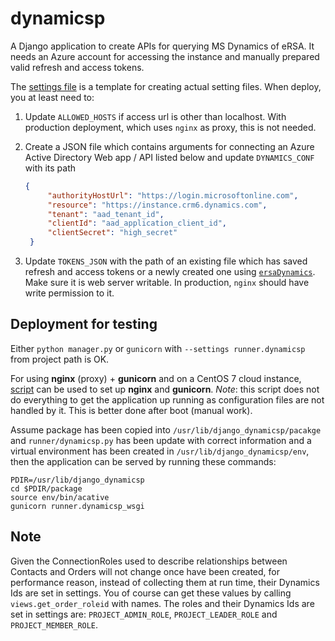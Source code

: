 # dynamicsp
A Django application to create APIs for querying MS Dynamics of eRSA. It needs an Azure account for accessing
the instance and manually prepared valid refresh and access tokens.

The [settings file](../runner/dynamicsp.py) is a template for creating actual setting files.
When deploy, you at least need to:

1. Update `ALLOWED_HOSTS` if access url is other than localhost. With production deployment, which uses `nginx` as proxy,
   this is not needed.
1. Create a JSON file which contains arguments for connecting an Azure Active Directory Web app / API
   listed below and update `DYNAMICS_CONF` with its path

   ```JSON
   {
        "authorityHostUrl": "https://login.microsoftonline.com",
        "resource": "https://instance.crm6.dynamics.com",
        "tenant": "aad_tenant_id",
        "clientId": "aad_application_client_id",
        "clientSecret": "high_secret"
    }
   ```
1. Update `TOKENS_JSON` with the path of an existing file which has saved refresh and access tokens
   or a newly created one using [`ersaDynamics`](https://github.com/eResearchSA/ersaDynamics). Make sure it is
   web server writable. In production, `nginx` should have write permission to it.

## Deployment for testing

Either `python manager.py` or `gunicorn`  with `--settings runner.dynamicsp` from project path is OK.

For using __nginx__ (proxy) + __gunicorn__ and on a CentOS 7 cloud instance, [script](../centos7_dynamicsp.sh)
can be used to set up __nginx__ and __gunicorn__.
_Note_: this script does not do everything to get the application up running as configuration files are not handled by it.
This is better done after boot (manual work).

Assume package has been copied into `/usr/lib/django_dynamicsp/pacakge` and `runner/dynamicsp.py` has been update with
correct information and a virtual environment has been created in `/usr/lib/django_dynamicsp/env`, then the application
can be served by running these commands:

```shell
PDIR=/usr/lib/django_dynamicsp
cd $PDIR/package
source env/bin/acative
gunicorn runner.dynamicsp_wsgi
```

## Note

Given the ConnectionRoles used to describe relationships between Contacts and Orders will not change once
have been created, for performance reason, instead of collecting them at run time, their Dynamics Ids are
set in settings. You of course can get these values by calling `views.get_order_roleid` with names. The
roles and their Dynamics Ids are set in settings are: `PROJECT_ADMIN_ROLE`, `PROJECT_LEADER_ROLE` and
`PROJECT_MEMBER_ROLE`.
